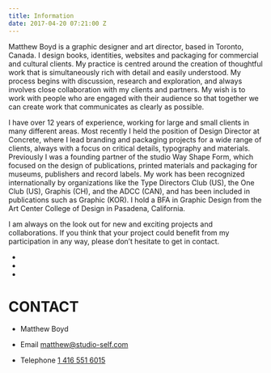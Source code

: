 ```yaml
---
title: Information
date: 2017-04-20 07:21:00 Z
---
```


Matthew Boyd is a graphic designer and art director, based in Toronto, Canada. I design books, identities, websites and packaging for commercial and cultural clients. My practice is centred around the creation of thoughtful work that is simultaneously rich with detail and easily understood. My process begins with discussion, research and exploration, and always involves close collaboration with my clients and partners. My wish is to work with people who are engaged with their audience so that together we can create work that communicates as clearly as possible.

I have over 12 years of experience, working for large and small clients in many different areas. Most recently I held the position of Design Director at Concrete, where I lead branding and packaging projects for a wide range of clients, always with a focus on critical details, typography and materials. Previously I was a founding partner of the studio Way Shape Form, which focused on the design of publications, printed materials and packaging for museums, publishers and record labels. My work has been recognized internationally by organizations like the Type Directors Club (US), the One Club (US), Graphis (CH), and the ADCC (CAN), and has been included in publications such as Graphic (KOR). I hold a BFA in Graphic Design from the Art Center College of Design in Pasadena, California.

I am always on the look out for new and exciting projects and collaborations. If you think that your project could benefit from my participation in any way, please don’t hesitate to get in contact.

*  
*  
*  

# CONTACT

* Matthew Boyd

* Email [matthew@studio-self.com](mailto:matthew@studio-self.com)

* Telephone [1 416 551 6015](tel:14165516015)